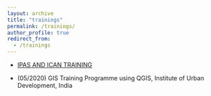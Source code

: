 ```yaml
---
layout: archive
title: "trainings"
permalink: /trainings/
author_profile: true
redirect_from:
  - /trainings
---
```


- [IPAS AND ICAN TRAINING](/files/IPSAS%20AND%20ICAN%20TRAINING%20.pdf)

- (05/2020) GIS Training Programme using QGIS, Institute of Urban Development, India

